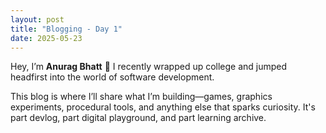 ```yaml
---
layout: post
title: "Blogging - Day 1"
date: 2025-05-23
---
```


Hey, I’m **Anurag Bhatt** 👋
I recently wrapped up college and jumped headfirst into the world of software development.

This blog is where I’ll share what I’m building—games, graphics experiments, procedural tools, and anything else that sparks curiosity. It's part devlog, part digital playground, and part learning archive.